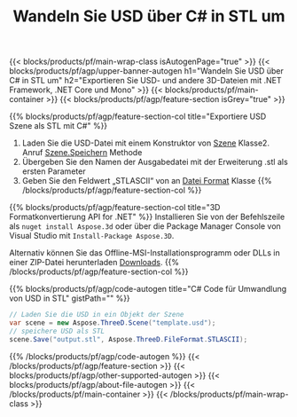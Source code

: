 ﻿---
title: Wandeln Sie USD über C# in STL um 
description: Konvertieren Sie USD- und andere 3D-Dateien mit .NET API
url: /de/net/conversion/usd-to-stl/
family: 3d
platformtag: net
feature: conversion
informat: USD
outformat: STL
otherformats: OBJ DXF DAE DRC RVM STL ASE FBX 
---
{{< blocks/products/pf/main-wrap-class isAutogenPage="true" >}}
{{< blocks/products/pf/agp/upper-banner-autogen h1="Wandeln Sie USD über C# in STL um" h2="Exportieren Sie USD- und andere 3D-Dateien mit .NET Framework, .NET Core und Mono" >}}
{{< blocks/products/pf/main-container >}}
{{< blocks/products/pf/agp/feature-section isGrey="true" >}}

{{% blocks/products/pf/agp/feature-section-col title="Exportiere USD Szene als STL mit C#" %}}
1. Laden Sie die USD-Datei mit einem Konstruktor von [Szene](https://apireference.aspose.com/3d/net/aspose.threed/scene) Klasse2. Anruf [Szene.Speichern](https://apireference.aspose.com/3d/net/aspose.threed/scene/methods/save/index) Methode
3. Übergeben Sie den Namen der Ausgabedatei mit der Erweiterung .stl als ersten Parameter
4. Geben Sie den Feldwert „STLASCII“ von an [Datei Format](https://apireference.aspose.com/3d/net/aspose.threed/fileformat/fields/index) Klasse
{{% /blocks/products/pf/agp/feature-section-col %}}

{{% blocks/products/pf/agp/feature-section-col title="3D Formatkonvertierung API for .NET" %}}
Installieren Sie von der Befehlszeile als ```nuget install Aspose.3d``` oder über die Package Manager Console von Visual Studio mit ```Install-Package Aspose.3D```.

Alternativ können Sie das Offline-MSI-Installationsprogramm oder DLLs in einer ZIP-Datei herunterladen [Downloads](https://downloads.aspose.com/3d/net).
{{% /blocks/products/pf/agp/feature-section-col %}}

{{% blocks/products/pf/agp/code-autogen title="C# Code für Umwandlung von USD in STL" gistPath="" %}}
```cs
// Laden Sie die USD in ein Objekt der Szene 
var scene = new Aspose.ThreeD.Scene("template.usd");
// speichere USD als STL 
scene.Save("output.stl", Aspose.ThreeD.FileFormat.STLASCII);

```
{{% /blocks/products/pf/agp/code-autogen %}}
{{< /blocks/products/pf/agp/feature-section >}}
{{< blocks/products/pf/agp/other-supported-autogen >}}
{{< blocks/products/pf/agp/about-file-autogen >}}
{{< /blocks/products/pf/main-container >}}
{{< /blocks/products/pf/main-wrap-class >}}
